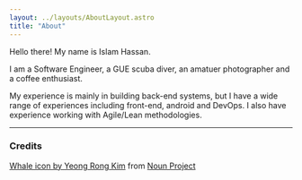 ```yaml
---
layout: ../layouts/AboutLayout.astro
title: "About"
---
```


Hello there!
My name is Islam Hassan.

I am a Software Engineer, a GUE scuba diver, an amatuer photographer and a coffee enthusiast.

My experience is mainly in building back-end systems, but I have a wide range of experiences including front-end, android and DevOps. I also have experience working with Agile/Lean methodologies.

---

### Credits
[Whale icon by Yeong Rong Kim](https://thenounproject.com/icon/whale-1212947/) from [Noun Project](https://thenounproject.com/browse/icons/term/whale/)
